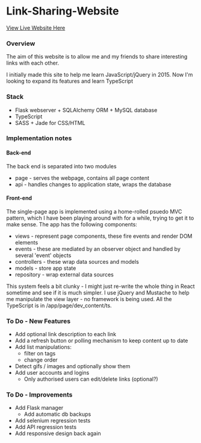 # Link-Sharing-Website

[View Live Website Here](http://www.mattdsegal.com/links)

### Overview
The aim of this website is to allow me and my friends to share interesting links with each other. 

I initially made this site to help me learn JavaScript/jQuery in 2015. Now I'm looking to expand its features and learn TypeScript
  
### Stack
* Flask webserver + SQLAlchemy ORM + MySQL database
* TypeScript
* SASS + Jade for CSS/HTML

### Implementation notes

#### Back-end

The back end is separated into two modules
* page - serves the webpage, contains all page content
* api  - handles changes to application state, wraps the database

#### Front-end

The single-page app is implemented using a home-rolled psuedo MVC pattern, which I have been playing around with for a while, trying to get it to make sense. The app has the following components:
* views - represent page components, these fire events and render DOM elements
* events - these are mediated by an observer object and handled by several 'event' objects
* controllers - these wrap data sources and models
* models - store app state
* repository - wrap external data sources

This system feels a bit clunky - I might just re-write the whole thing in React sometime and see if it is much simpler. I use jQuery and Mustache to help me manipulate the view layer - no framework is being used. All the TypeScript is in /app/page/dev_content/ts.

### To Do - New Features
* Add optional link description to each link
* Add a refresh button or polling mechanism to keep content up to date
* Add list manipulations:
	- filter on tags 
	- change order
* Detect gifs / images and optionally show them
* Add user accounts and logins
	- Only authorised users can edit/delete links (optional?)

### To Do - Improvements
* Add Flask manager
    * Add automatic db backups
* Add selenium regression tests
* Add API regression tests
* Add responsive design back again